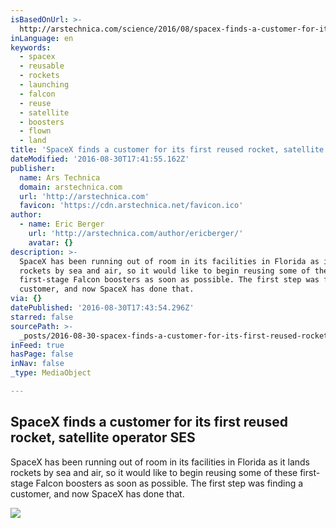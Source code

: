 ```yaml
---
isBasedOnUrl: >-
  http://arstechnica.com/science/2016/08/spacex-finds-a-customer-for-its-first-reused-rocket-satellite-operator-ses/
inLanguage: en
keywords:
  - spacex
  - reusable
  - rockets
  - launching
  - falcon
  - reuse
  - satellite
  - boosters
  - flown
  - land
title: 'SpaceX finds a customer for its first reused rocket, satellite operator SES'
dateModified: '2016-08-30T17:41:55.162Z'
publisher:
  name: Ars Technica
  domain: arstechnica.com
  url: 'http://arstechnica.com'
  favicon: 'https://cdn.arstechnica.net/favicon.ico'
author:
  - name: Eric Berger
    url: 'http://arstechnica.com/author/ericberger/'
    avatar: {}
description: >-
  SpaceX has been running out of room in its facilities in Florida as it lands
  rockets by sea and air, so it would like to begin reusing some of these
  first-stage Falcon boosters as soon as possible. The first step was finding a
  customer, and now SpaceX has done that.
via: {}
datePublished: '2016-08-30T17:43:54.296Z'
starred: false
sourcePath: >-
  _posts/2016-08-30-spacex-finds-a-customer-for-its-first-reused-rocket-satelli.md
inFeed: true
hasPage: false
inNav: false
_type: MediaObject

---
```

<article style=""><h1>SpaceX finds a customer for its first reused rocket, satellite operator SES</h1><p>SpaceX has been running out of room in its facilities in Florida as it lands rockets by sea and air, so it would like to begin reusing some of these first-stage Falcon boosters as soon as possible. The first step was finding a customer, and now SpaceX has done that.</p><img src="http://cdn.arstechnica.net/wp-content/uploads/2016/08/28965674072_e707626453_k-800x533.jpg" /></article>